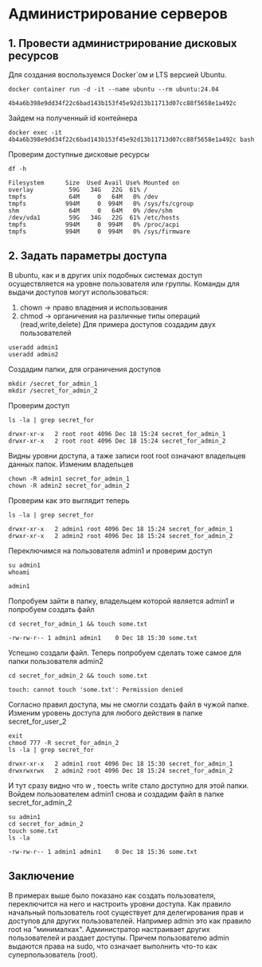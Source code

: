 # Администрирование серверов

## 1. Провести администрирование дисковых ресурсов
Для создания воспользуемся Docker`ом и LTS версией Ubuntu.
```shell
docker container run -d -it --name ubuntu --rm ubuntu:24.04
```
```commandline
4b4a6b398e9dd34f22c6bad143b153f45e92d13b11713d07cc88f5658e1a492c
```
Зайдем на полученный id контейнера
```shell
docker exec -it 4b4a6b398e9dd34f22c6bad143b153f45e92d13b11713d07cc88f5658e1a492c bash
```
Проверим доступные дисковые ресурсы
```shell
df -h
```
```commandline
Filesystem      Size  Used Avail Use% Mounted on
overlay          59G   34G   22G  61% /
tmpfs            64M     0   64M   0% /dev
tmpfs           994M     0  994M   0% /sys/fs/cgroup
shm              64M     0   64M   0% /dev/shm
/dev/vda1        59G   34G   22G  61% /etc/hosts
tmpfs           994M     0  994M   0% /proc/acpi
tmpfs           994M     0  994M   0% /sys/firmware
```
## 2. Задать параметры доступа
В ubuntu, как и в других unix подобных системах доступ осуществляется на уровне пользователя или группы.
Команды для выдачи доступов могут использоваться:
1) chown -> право владения и использования
2) chmod -> органичения на различные типы операций (read,write,delete)
Для примера доступов создадим двух пользователей
```shell
useradd admin1
useradd admin2
```
Создадим папки, для ограничения доступов
```shell
mkdir /secret_for_admin_1
mkdir /secret_for_admin_2
```
Проверим доступ
```shell
ls -la | grep secret_for
```
```commandline
drwxr-xr-x   2 root root 4096 Dec 18 15:24 secret_for_admin_1
drwxr-xr-x   2 root root 4096 Dec 18 15:24 secret_for_admin_2
```
Видны уровни доступа, а таже записи root root означают владельцев данных папок. Изменим владельцев
```shell
chown -R admin1 secret_for_admin_1
chown -R admin2 secret_for_admin_2
```
Проверим как это выглядит теперь
```shell
ls -la | grep secret_for
```
```commandline
drwxr-xr-x   2 admin1 root 4096 Dec 18 15:24 secret_for_admin_1
drwxr-xr-x   2 admin2 root 4096 Dec 18 15:24 secret_for_admin_2
```
Переключимся на пользователя admin1 и проверим доступ
```shell
su admin1
whoami
```
```commandline
admin1
```
Попробуем зайти в папку, владельцем которой является admin1 и попробуем создать файл
```shell
cd secret_for_admin_1 && touch some.txt
```
```commandline
-rw-rw-r-- 1 admin1 admin1    0 Dec 18 15:30 some.txt
```
Успешно создали файл. Теперь попробуем сделать тоже самое для папки пользователя admin2
```shell
cd secret_for_admin_2 && touch some.txt
```
```commandline
touch: cannot touch 'some.txt': Permission denied
```
Согласно правил доступа, мы не смогли создать файл в чужой папке.
Изменим уровень доступа для любого действия в папке secret_for_user_2
```shell
exit
chmod 777 -R secret_for_admin_2
ls -la | grep secret_for
```
```commandline
drwxr-xr-x   2 admin1 root 4096 Dec 18 15:30 secret_for_admin_1
drwxrwxrwx   2 admin2 root 4096 Dec 18 15:24 secret_for_admin_2
```
И тут сразу видно что w , тоесть write стало доступно для этой папки.
Войдем пользователем admin1 снова и создадим файл в папке secret_for_admin_2
```shell
su admin1
cd secret_for_admin_2
touch some.txt
ls -la
```
```commandline
-rw-rw-r-- 1 admin1 admin1    0 Dec 18 15:36 some.txt
```
## Заключение
В примерах выше было показано как создать пользователя, переключится на него и настроить уровни доступа.
Как правило начальный пользователь root существует для делегирования прав и доступов для других пользователей.
Например admin это как правило root на "минималках". Администратор настраивает других пользователей и раздает доступы.
Причем пользователю admin выдаются права на sudo, что означает выполнить что-то как суперпользователь (root).